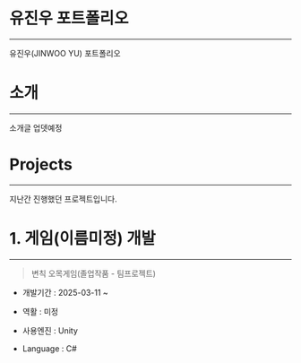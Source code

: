 # 유진우 포트폴리오
---
유진우(JINWOO YU) 포트폴리오
# 소개
---
소개글 업뎃예정

# Projects
---
지난간 진행했던 프로젝트입니다.

# 1. 게임(이름미정) 개발
---
> 변칙 오목게임(졸업작품 - 팀프로젝트)


+ 개발기간 : 2025-03-11 ~


+ 역활 : 미정


+ 사용엔진 : Unity


+ Language : C#


